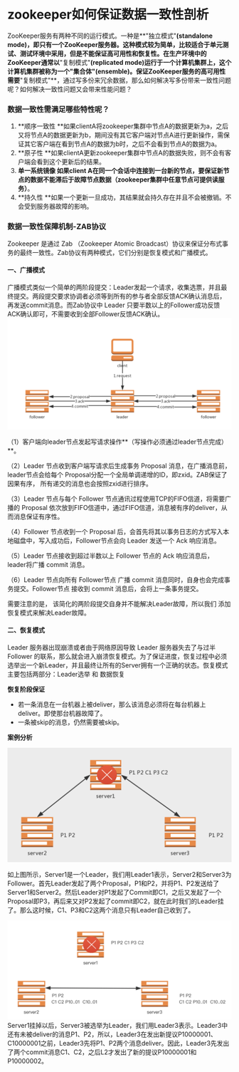 # **zookeeper如何保证数据一致性剖析**

ZooKeeper服务有两种不同的运行模式。一种是**"独立模式"**\(standalone mode\)，即只有一个ZooKeeper服务器。这种模式较为简单，比较适合于单元测试、测试环境中采用，但是不能保证高可用性和恢复性。在生产环境中的ZooKeeper通常以**"复制模式"**\(replicated mode\)运行于一个计算机集群上，这个计算机集群被称为一个"集合体"\(ensemble\)。保证ZooKeeper服务的高可用性需要**"复制模式"**，通过写多份来冗余数据，那么如何解决写多份带来一致性问题呢？如何解决一致性问题又会带来性能问题？

### 数据一致性需满足哪些特性呢？

1. **顺序一致性 **如果clientA将zookeeper集群中节点A的数据更新为a，之后又将节点A的数据更新为b，期间没有其它客户端对节点A进行更新操作，需保证其它客户端在看到节点A的数据为b时，之后不会看到节点A的数据为a。
2. **原子性 **如果clientA更新zookeeper集群中节点A的数据失败，则不会有客户端会看到这个更新后的结果。
3. **单一系统镜像 **如果client A在同一个会话中连接到一台新的节点，要保证新节点的数据不能滞后于故障节点数据**（zookeeper集群中任意节点可提供读服务）**。
4. **持久性 **如果一个更新一旦成功，其结果就会持久存在并且不会被撤销。不会受到服务器故障的影响。

### **数据一致性保障机制-ZAB协议**

Zookeeper 是通过 Zab （Zookeeper Atomic Broadcast）协议来保证分布式事务的最终一致性。Zab协议有两种模式，它们分别是恢复模式和广播模式。

#### 一、**广播模式**

广播模式类似一个简单的两阶段提交：Leader发起一个请求，收集选票，并且最终提交。两段提交要求协调者必须等到所有的参与者全部反馈ACK确认消息后，再发送commit消息。而Zab协议中 Leader 只要半数以上的Follower成功反馈ACK确认即可，不需要收到全部Follower反馈ACK确认。![](/assets/1.png)

（1）客户端向leader节点发起写请求操作**（写操作必须通过leader节点完成）**。

（2）Leader 节点收到客户端写请求后生成事务 Proposal 消息，在广播消息前，leader节点会给每个 Proposal分配一个全局单调递增的ID，即zxid。ZAB保证了因果有序， 所有递交的消息也会按照zxid进行排序。

（3）Leader 节点与每个 Follower 节点通讯过程使用TCP的FIFO信道，将需要广播的 Proposal 依次放到FIFO信道中，通过FIFO信道，消息被有序的deliver，从而消息保证有序性。

（4）Follower 节点收到一个 Proposal 后，会首先将其以事务日志的方式写入本地磁盘中，写入成功后，Follower节点会向 Leader 发送一个 Ack 响应消息。

（5）Leader 节点接收到超过半数以上 Follower 节点的 Ack 响应消息后，leader将广播 commit 消息。

（6）Leader 节点向所有 Follower节点 广播 commit 消息同时，自身也会完成事务提交。Follower节点 接收到 commit 消息后，会将上一条事务提交。

需要注意的是， 该简化的两阶段提交自身并不能解决Leader故障，所以我们 添加恢复模式来解决Leader故障。

#### 二、**恢复模式**

Leader 服务器出现崩溃或者由于网络原因导致 Leader 服务器失去了与过半 Follower 的联系，那么就会进入崩溃恢复模式。为了保证进度，恢复过程中必须选举出一个新Leader，并且最终让所有的Server拥有一个正确的状态。恢复模式主要包括两部分：Leader选举 和 数据恢复

**恢复阶段保证**

* 若一条消息在一台机器上被deliver，那么该消息必须将在每台机器上deliver。即使那台机器故障了。
* 一条被skip的消息，仍然需要被skip。

**案例分析**

![](/assets/2.png)

如上图所示，Server1是一个Leader，我们用Leader1表示，Server2和Server3为Follower。首先Leader发起了两个Proposal，P1和P2，并将P1、P2发送给了Server1和Server2。然后Leader对P1发起了Commit即C1，之后又发起了一个Proposal即P3，再后来又对P2发起了commit即C2，就在此时我们的Leader挂了。那么这时候，C1、P3和C2这两个消息只有Leader自己收到了。

![](/assets/3.png)Server1挂掉以后，Server3被选举为Leader，我们用Leader3表示。Leader3中还有未被deliver的消息P1、P2，所以，Leader3在发出新提议P10000001、C10000001之前，Leader3先将P1、P2两个消息deliver。因此，Leader3先发出了两个commit消息C1、C2，之后L2才发出了新的提议P10000001和P10000002。

